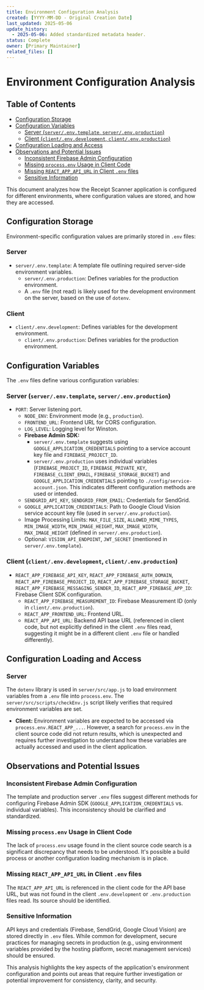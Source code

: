 ```yaml
---
title: Environment Configuration Analysis
created: [YYYY-MM-DD - Original Creation Date]
last_updated: 2025-05-06
update_history:
  - 2025-05-06: Added standardized metadata header.
status: Complete
owner: [Primary Maintainer]
related_files: []
---
```


# Environment Configuration Analysis

## Table of Contents

* [Configuration Storage](#configuration-storage)
* [Configuration Variables](#configuration-variables)
    * [Server (`server/.env.template`, `server/.env.production`)](#server-serverenvtemplate-serverenvproduction)
    * [Client (`client/.env.development`, `client/.env.production`)](#client-clientenvdevelopment-clientenvproduction)
* [Configuration Loading and Access](#configuration-loading-and-access)
* [Observations and Potential Issues](#observations-and-potential-issues)
    * [Inconsistent Firebase Admin Configuration](#inconsistent-firebase-admin-configuration)
    * [Missing `process.env` Usage in Client Code](#missing-processenv-usage-in-client-code)
    * [Missing `REACT_APP_API_URL` in Client `.env` files](#missing-react_app_api_url-in-client-env-files)
    * [Sensitive Information](#sensitive-information)

This document analyzes how the Receipt Scanner application is configured for different environments, where configuration values are stored, and how they are accessed.

## Configuration Storage

Environment-specific configuration values are primarily stored in `.env` files:

### Server

*   `server/.env.template`: A template file outlining required server-side environment variables.
    *   `server/.env.production`: Defines variables for the production environment.
    *   A `.env` file (not read) is likely used for the development environment on the server, based on the use of `dotenv`.

### Client

*   `client/.env.development`: Defines variables for the development environment.
    *   `client/.env.production`: Defines variables for the production environment.

## Configuration Variables

The `.env` files define various configuration variables:

### Server (`server/.env.template`, `server/.env.production`)

*   `PORT`: Server listening port.
    *   `NODE_ENV`: Environment mode (e.g., `production`).
    *   `FRONTEND_URL`: Frontend URL for CORS configuration.
    *   `LOG_LEVEL`: Logging level for Winston.
    *   **Firebase Admin SDK:**
        *   `server/.env.template` suggests using `GOOGLE_APPLICATION_CREDENTIALS` pointing to a service account key file and `FIREBASE_PROJECT_ID`.
        *   `server/.env.production` uses individual variables (`FIREBASE_PROJECT_ID`, `FIREBASE_PRIVATE_KEY`, `FIREBASE_CLIENT_EMAIL`, `FIREBASE_STORAGE_BUCKET`) and `GOOGLE_APPLICATION_CREDENTIALS` pointing to `./config/service-account.json`. This indicates different configuration methods are used or intended.
    *   `SENDGRID_API_KEY`, `SENDGRID_FROM_EMAIL`: Credentials for SendGrid.
    *   `GOOGLE_APPLICATION_CREDENTIALS`: Path to Google Cloud Vision service account key file (used in `server/.env.production`).
    *   Image Processing Limits: `MAX_FILE_SIZE`, `ALLOWED_MIME_TYPES`, `MIN_IMAGE_WIDTH`, `MIN_IMAGE_HEIGHT`, `MAX_IMAGE_WIDTH`, `MAX_IMAGE_HEIGHT` (defined in `server/.env.production`).
    *   Optional: `VISION_API_ENDPOINT`, `JWT_SECRET` (mentioned in `server/.env.template`).

### Client (`client/.env.development`, `client/.env.production`)

*   `REACT_APP_FIREBASE_API_KEY`, `REACT_APP_FIREBASE_AUTH_DOMAIN`, `REACT_APP_FIREBASE_PROJECT_ID`, `REACT_APP_FIREBASE_STORAGE_BUCKET`, `REACT_APP_FIREBASE_MESSAGING_SENDER_ID`, `REACT_APP_FIREBASE_APP_ID`: Firebase Client SDK configuration.
    *   `REACT_APP_FIREBASE_MEASUREMENT_ID`: Firebase Measurement ID (only in `client/.env.production`).
    *   `REACT_APP_FRONTEND_URL`: Frontend URL.
    *   `REACT_APP_API_URL`: Backend API base URL (referenced in client code, but not explicitly defined in the client `.env` files read, suggesting it might be in a different client `.env` file or handled differently).

## Configuration Loading and Access

### Server

The `dotenv` library is used in `server/src/app.js` to load environment variables from a `.env` file into `process.env`. The `server/src/scripts/checkEnv.js` script likely verifies that required environment variables are set.
*   **Client:** Environment variables are expected to be accessed via `process.env.REACT_APP_...`. However, a search for `process.env` in the client source code did not return results, which is unexpected and requires further investigation to understand how these variables are actually accessed and used in the client application.

## Observations and Potential Issues

### Inconsistent Firebase Admin Configuration

The template and production server `.env` files suggest different methods for configuring Firebase Admin SDK (`GOOGLE_APPLICATION_CREDENTIALS` vs. individual variables). This inconsistency should be clarified and standardized.
### Missing `process.env` Usage in Client Code

The lack of `process.env` usage found in the client source code search is a significant discrepancy that needs to be understood. It's possible a build process or another configuration loading mechanism is in place.
### Missing `REACT_APP_API_URL` in Client `.env` files

The `REACT_APP_API_URL` is referenced in the client code for the API base URL, but was not found in the client `.env.development` or `.env.production` files read. Its source should be identified.
### Sensitive Information

API keys and credentials (Firebase, SendGrid, Google Cloud Vision) are stored directly in `.env` files. While common for development, secure practices for managing secrets in production (e.g., using environment variables provided by the hosting platform, secret management services) should be ensured.

This analysis highlights the key aspects of the application's environment configuration and points out areas that require further investigation or potential improvement for consistency, clarity, and security.
